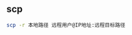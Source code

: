 <!--
 * @Description: 
 * @Version: 1.0
 * @Author: DaLao
 * @Email: dalao_li@163.com
 * @Date: 2022-01-03 00:56:31
 * @LastEditors: DaLao
 * @LastEditTime: 2022-01-09 14:39:37
-->

## scp

```sh
scp -r 本地路径 远程用户@IP地址:远程目标路径
```